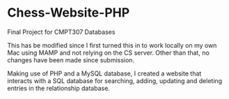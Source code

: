 # Chess-Website-PHP
Final Project for CMPT307 Databases

This has be modified since I first turned this in to work locally on my own Mac using MAMP and not relying on the CS server. Other than that, no changes have been made since submission.

Making use of PHP and a MySQL database, I created a website that interacts with a SQL database for searching, adding, updating and deleting entries in the relationship database.
